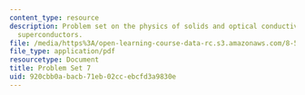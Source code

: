 ```yaml
---
content_type: resource
description: Problem set on the physics of solids and optical conductivity of disordered
  superconductors.
file: /media/https%3A/open-learning-course-data-rc.s3.amazonaws.com/8-512-theory-of-solids-ii-spring-2009/920cbb0abacb71eb02ccebcfd3a9830e_MIT8_512s09_pset07.pdf
file_type: application/pdf
resourcetype: Document
title: Problem Set 7
uid: 920cbb0a-bacb-71eb-02cc-ebcfd3a9830e
---
```

